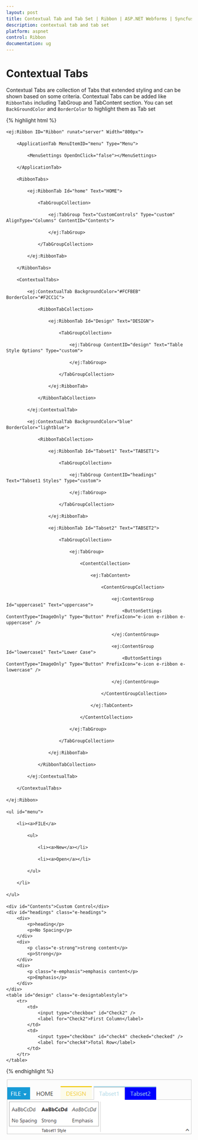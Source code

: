 ```yaml
---
layout: post
title: Contextual Tab and Tab Set | Ribbon | ASP.NET Webforms | Syncfusion
description: contextual tab and tab set
platform: aspnet
control: Ribbon
documentation: ug
---
```


# Contextual Tabs

Contextual Tabs are collection of Tabs that extended styling and can be shown based on some criteria. Contextual Tabs can be added like `RibbonTabs` including TabGroup and TabContent section. You can set `BackGroundColor` and `BorderColor` to highlight them as Tab set

{% highlight html %}

	<ej:Ribbon ID="Ribbon" runat="server" Width="800px">
	
		<ApplicationTab MenuItemID="menu" Type="Menu">
	
			<MenuSettings OpenOnClick="false"></MenuSettings>
	
		</ApplicationTab>
	
		<RibbonTabs>
	
			<ej:RibbonTab Id="home" Text="HOME">
	
				<TabGroupCollection>
	
					<ej:TabGroup Text="CustomControls" Type="custom" AlignType="Columns" ContentID="Contents">
	
					</ej:TabGroup>
	
				</TabGroupCollection>
	
			</ej:RibbonTab>
	
		</RibbonTabs>
	
		<ContextualTabs>
	
			<ej:ContextualTab BackgroundColor="#FCFBEB" BorderColor="#F2CC1C">
	
				<RibbonTabCollection>
	
					<ej:RibbonTab Id="Design" Text="DESIGN">
	
						<TabGroupCollection>
	
							<ej:TabGroup ContentID="design" Text="Table Style Options" Type="custom">
	
							</ej:TabGroup>
	
						</TabGroupCollection>
	
					</ej:RibbonTab>
	
				</RibbonTabCollection>
	
			</ej:ContextualTab>
	
			<ej:ContextualTab BackgroundColor="blue" BorderColor="lightblue">
	
				<RibbonTabCollection>
	
					<ej:RibbonTab Id="Tabset1" Text="TABSET1">
	
						<TabGroupCollection>
	
							<ej:TabGroup ContentID="headings" Text="Tabset1 Styles" Type="custom">
	
							</ej:TabGroup>
	
						</TabGroupCollection>
	
					</ej:RibbonTab>
	
					<ej:RibbonTab Id="Tabset2" Text="TABSET2">
						
						<TabGroupCollection>
						
							<ej:TabGroup>
								
								<ContentCollection>
									
									<ej:TabContent>
										
										<ContentGroupCollection>
											
											<ej:ContentGroup Id="uppercase1" Text="uppercase">
												<ButtonSettings ContentType="ImageOnly" Type="Button" PrefixIcon="e-icon e-ribbon e-uppercase" />
											
											</ej:ContentGroup>
											
											<ej:ContentGroup Id="lowercase1" Text="Lower Case">
												<ButtonSettings ContentType="ImageOnly" Type="Button" PrefixIcon="e-icon e-ribbon e-lowercase" />
											
											</ej:ContentGroup>
										
										</ContentGroupCollection>
									
									</ej:TabContent>
								
								</ContentCollection>
							
							</ej:TabGroup>
	
						</TabGroupCollection>
	
					</ej:RibbonTab>
	
				</RibbonTabCollection>
	
			</ej:ContextualTab>
	
		</ContextualTabs>
	
	</ej:Ribbon>
	
	<ul id="menu">
	
		<li><a>FILE</a>
	
			<ul>
	
				<li><a>New</a></li>
	
				<li><a>Open</a></li>
	
			</ul>
	
		</li>
	
	</ul>
	
	<div id="Contents">Custom Control</div>
	<div id="headings" class="e-headings">
		<div>
			<p>heading</p>
			<p>No Spacing</p>
		</div>
		<div>
			<p class="e-strong">strong content</p>
			<p>Strong</p>
		</div>
		<div>
			<p class="e-emphasis">emphasis content</p>
			<p>Emphasis</p>
		</div>
	</div>
	<table id="design" class="e-designtablestyle">
		<tr>
			<td>
				<input type="checkbox" id="Check2" />
				<label for="Check2">First Column</label>
			</td>
			<td>
				<input type="checkbox" id="check4" checked="checked" />
				<label for="check4">Total Row</label>
			</td>
		</tr>
	</table>

{% endhighlight %}


![](Contextual-Tab-and-Tab-Set_images/Contextual-Tab-and-Tab-Set_img1.png)
